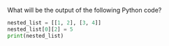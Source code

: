 What will be the output of the following Python code?

```python
nested_list = [[1, 2], [3, 4]]
nested_list[0][2] = 5
print(nested_list)
```


<!--
**Explanation:**
The code attempts to assign the value `5` to `nested_list[0][2]`, which refers to the third element of the first sublist in `nested_list`. Since `nested_list[0]` only has two elements, trying to access index `2` raises an `IndexError` because it is out of range.
-->